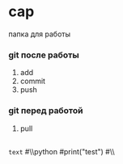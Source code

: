 # cap
папка для работы 

### git  после работы 
1. add 
2. commit
3. push

### git перед работой 
1. pull


## 
`text`
#\\\python
#print("test")
#\\\
